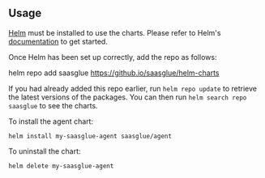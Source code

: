 ## Usage

[Helm](https://helm.sh) must be installed to use the charts. Please refer to
Helm's [documentation](https://helm.sh/docs) to get started.

Once Helm has been set up correctly, add the repo as follows:

helm repo add saasglue https://github.io/saasglue/helm-charts

If you had already added this repo earlier, run `helm repo update` to retrieve
the latest versions of the packages. You can then run `helm search repo saasglue` to see the charts.

To install the agent chart:

    helm install my-saasglue-agent saasglue/agent

To uninstall the chart:

    helm delete my-saasglue-agent
